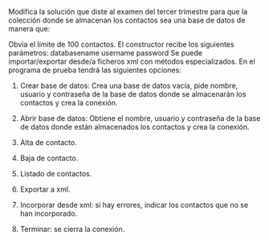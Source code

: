 Modifica la solución que diste al examen del tercer trimestre para que la colección donde se almacenan los contactos sea una base de datos de manera que:

Obvia el límite de 100 contactos.
El constructor recibe los siguientes parámetros:
databasename
username
password
Se puede importar/exportar desde/a ficheros xml con métodos especializados.
En el programa de prueba tendrá las siguientes opciones:

1. Crear base de datos: Crea una base de datos vacía, pide nombre, usuario y contraseña de la base de datos donde se almacenarán los contactos y crea la conexión.

2. Abrir base de datos: Obtiene el nombre, usuario y contraseña de la base de datos donde están almacenados los contactos y crea la conexión.

3. Alta de contacto.

4. Baja de contacto.

5. Listado de contactos.

6. Exportar a xml.

7. Incorporar desde xml: si hay errores, indicar los contactos que no se han incorporado.

8. Terminar: se cierra la conexión.